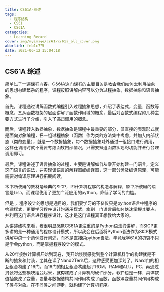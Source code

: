 ```yaml
---
title: CS61A-综述
tags:
  - 程序结构
  - CS61
  - CS61A
categories:
  - Learning Record
cover: img/myimage/cs61/cs61a_all_cover.png
abbrlink: feb1c775
date: 2021-06-12 15:04:18
---
```


##  CS61A 综述

简单过了一遍课程内容，CS61A这门课程的主要目的是教会我们如何去利用抽象的思想构建繁杂的程序，课程按照讲解内容可以分为过程抽象，数据抽象和语言抽象。

首先，课程通过讲解函数式编程引入过程抽象思想，介绍了表达式，变量，函数等概念，又从函数框架的层面讲解了函数作用域的概念，最后对函数式编程的几种主要方式进行了介绍，引入了递归调用的概念。

而后，课程转入数据抽象，数据抽象是课程中最重要的部分，其直接的表现形式就是面向对象编程，把一组过程抽象（函数）作为类的方法集中考虑，并加入内部状态（类的变量），就是一个数据抽象，每个数据抽象对外通过一组接口进行调用，这样在调用时就不需要考虑函数内部情况，只需要知道函数实现的功能并进行合理调用即可。

最后，课程讲述了语言抽象的过程，主要是讲解如何从零开始构建一门语言，定义这门语言的语法，并实现该语言的解释器或编译器，这一部分涉及编译原理，可能需要对编译原理进行拓展阅读。

本书所使用的教材是经典的SICP，即计算机程序的构造与解释，原书所使用的语言是Lisp，而课程使用了更加广泛应用的python，降低了学习的门槛。

但是 ，程序设计的思想是通用的，我们要学习的不仅仅只是python语言中程序的构建模式，更要学习程序设计的通用模式，拿到一门语言后如何快速掌握其要点，并利用这门语言进行程序设计，这才是这门课程真正想教给大家的。

从讲述结构来看，我很明显感觉CS61A更注重的是Python语法的讲解，而SICP更多讲的是一种通用的程序设计模式，所以我会在后面将Python语法作为SICP模式讲解中的一个范例进行阐述，而不是直接讲python语法，毕竟我学61A的初衷不只是学会python，而是掌握程序设计的模式。

从20年接触计算机开始到现在，我开始慢慢感觉到整个计算机科学的构建就是不断的抽象和封装，尤其在读了Nand2Teris后，这种感受更加深刻了，Nand门的相互组合构建了16门，而16门的相互组合构建起了ROM，RAM和ALU，PC，再通过封装将这些模块组合起来，就构建成了计算机的硬件部分。软件也是一样，具体数值抽象成了变量，变量与数据结构共同作用构成了函数，函数与变量共同作用构成了类与对象。在不同类之间游走，就构建了计算机程序。













